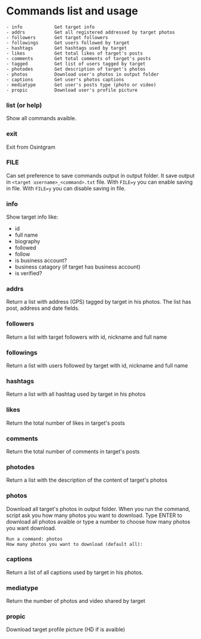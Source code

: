 # Commands list and usage
```
- info            Get target info
- addrs           Get all registered addressed by target photos
- followers       Get target followers
- followings      Get users followed by target
- hashtags        Get hashtags used by target
- likes           Get total likes of target's posts
- comments        Get total comments of target's posts
- tagged          Get list of users tagged by target
- photodes        Get description of target's photos
- photos          Download user's photos in output folder
- captions        Get user's photos captions
- mediatype       Get user's posts type (photo or video)
- propic          Download user's profile picture

```

### list (or help)
Show all commands avaible.

### exit
Exit from Osintgram

### FILE
Can set preference to save commands output in output folder. It save output in `<target username>_<command>.txt` file.
With `FILE=y` you can enable saving in file.
With `FILE=y` you can disable saving in file.

### info
Show target info like:
- id
- full name
- biography
- followed
- follow
- is business account?
- business catagory (if target has business account)
- is verified?

### addrs
Return a list with address (GPS) tagged by target in his photos.
The list has post, address and date fields.

### followers
Return a list with target followers with id, nickname and full name

### followings
Return a list with users followed by target with id, nickname and full name

### hashtags
Return a list with all hashtag used by target in his photos

### likes
Return the total number of likes in target's posts

### comments
Return the total number of comments in target's posts

### photodes
Return a list with the description of the content of target's photos

### photos
Download all target's photos in output folder.
When you run the command, script ask you how many photos you want to download. 
Type ENTER to download all photos avaible or type a number to choose how many photos you want download.
```
Run a command: photos
How many photos you want to download (default all):
```

### captions 
Return a list of all captions used by target in his photos.

### mediatype
Return the number of photos and video shared by target

### propic
Download target profile picture (HD if is avaible)





